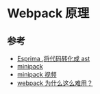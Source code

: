 # Webpack 原理

## 参考

- [Esprima ,将代码转化成 ast](https://esprima.org/demo/parse.html#)
- [minipack](https://github.com/ronami/minipack/blob/master/src/minipack.js)
- [minipack 视频](https://www.youtube.com/watch?v=Gc9-7PBqOC8&list=LLHK1mTHpwrUeYgF5gu-Kd4g)
- [webpack 为什么这么难用？](https://zhuanlan.zhihu.com/p/32148338)

